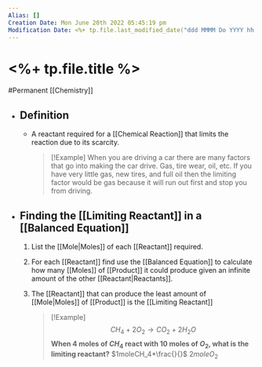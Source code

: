 ```yaml
---
Alias: []
Creation Date: Mon June 20th 2022 05:45:19 pm 
Modification Date: <%+ tp.file.last_modified_date("ddd MMMM Do YYYY hh:mm:ss a") %>
---
```

# <%+ tp.file.title %>
#Permanent [[Chemistry]]

- ## Definition
	- A reactant required for a [[Chemical Reaction]] that limits the reaction due to its scarcity. 
	  > [!Example]
	  > When you are driving a car there are many factors that go into making the car drive. Gas, tire wear, oil, etc. If you have very little gas, new tires, and full oil then the limiting factor would be gas because it will run out first and stop you from driving.
- ## Finding the [[Limiting Reactant]] in a [[Balanced Equation]]
	1. List the [[Mole|Moles]] of each [[Reactant]] required.
	2. For each [[Reactant]] find use the [[Balanced Equation]] to calculate how many [[Moles]] of [[Product]] it could produce given an infinite amount of the other [[Reactant|Reactants]].
	3. The [[Reactant]] that can produce the least amount of [[Mole|Moles]] of [[Product]] is the [[Limiting Reactant]]
	   
	   > [!Example]
	   > $$CH_4+2O_2 \rightarrow CO_2+2H_2O$$
	   > **When 4 moles of $CH_4$ react with 10 moles of $O_2$, what is the limiting reactant?**
	   > $1moleCH_4*\frac{}{}$
	   > $2moleO_2$